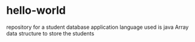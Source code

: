 # hello-world
 repository for a student database application
language used is java
Array data structure to store the students